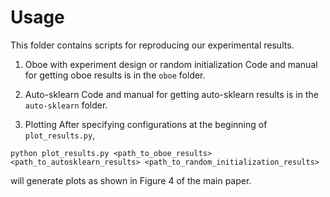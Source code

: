 # Usage

This folder contains scripts for reproducing our experimental results.

1. Oboe with experiment design or random initialization
Code and manual for getting oboe results is in the `oboe` folder.

2. Auto-sklearn
Code and manual for getting auto-sklearn results is in the `auto-sklearn` folder.

3. Plotting
After specifying configurations at the beginning of `plot_results.py`,
```
python plot_results.py <path_to_oboe_results> <path_to_autosklearn_results> <path_to_random_initialization_results>
```
will generate plots as shown in Figure 4 of the main paper.


